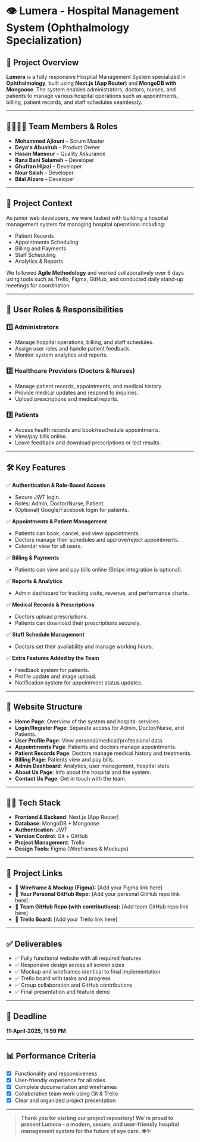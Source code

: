 # 👁️ Lumera - Hospital Management System (Ophthalmology Specialization)

## 🏥 Project Overview

**Lumera** is a fully responsive Hospital Management System specialized in **Ophthalmology**, built using **Next.js (App Router)** and **MongoDB with Mongoose**. The system enables administrators, doctors, nurses, and patients to manage various hospital operations such as appointments, billing, patient records, and staff schedules seamlessly.

---

## 👨‍👩‍👧‍👦 Team Members & Roles

- **Mohammed Ajlouni** – Scrum Master  
- **Deya'a Abualrub** – Product Owner  
- **Hasan Mansour** – Quality Assurance  
- **Rana Bani Salameh** – Developer  
- **Ghufran Hijazi** – Developer  
- **Nour Salah** – Developer  
- **Bilal Alzaro** – Developer  

---

## 🧠 Project Context

As junior web developers, we were tasked with building a hospital management system for managing hospital operations including:

- Patient Records
- Appointments Scheduling
- Billing and Payments
- Staff Scheduling
- Analytics & Reports

We followed **Agile Methodology** and worked collaboratively over 6 days using tools such as Trello, Figma, GitHub, and conducted daily stand-up meetings for coordination.

---

## 👥 User Roles & Responsibilities

### 1️⃣ Administrators
- Manage hospital operations, billing, and staff schedules.
- Assign user roles and handle patient feedback.
- Monitor system analytics and reports.

### 2️⃣ Healthcare Providers (Doctors & Nurses)
- Manage patient records, appointments, and medical history.
- Provide medical updates and respond to inquiries.
- Upload prescriptions and medical reports.

### 3️⃣ Patients
- Access health records and book/reschedule appointments.
- View/pay bills online.
- Leave feedback and download prescriptions or test results.

---

## 🛠 Key Features

✅ **Authentication & Role-Based Access**  
- Secure JWT login.  
- Roles: Admin, Doctor/Nurse, Patient.  
- (Optional) Google/Facebook login for patients.

✅ **Appointments & Patient Management**  
- Patients can book, cancel, and view appointments.  
- Doctors manage their schedules and approve/reject appointments.  
- Calendar view for all users.

✅ **Billing & Payments**  
- Patients can view and pay bills online (Stripe integration is optional).

✅ **Reports & Analytics**  
- Admin dashboard for tracking visits, revenue, and performance charts.

✅ **Medical Records & Prescriptions**  
- Doctors upload prescriptions.  
- Patients can download their prescriptions securely.

✅ **Staff Schedule Management**  
- Doctors set their availability and manage working hours.

✅ **Extra Features Added by the Team**
- Feedback system for patients.
- Profile update and image upload.
- Notification system for appointment status updates.

---

## 🧱 Website Structure

- **Home Page**: Overview of the system and hospital services.
- **Login/Register Page**: Separate access for Admin, Doctor/Nurse, and Patients.
- **User Profile Page**: View personal/medical/professional data.
- **Appointments Page**: Patients and doctors manage appointments.
- **Patient Records Page**: Doctors manage medical history and treatments.
- **Billing Page**: Patients view and pay bills.
- **Admin Dashboard**: Analytics, user management, hospital stats.
- **About Us Page**: Info about the hospital and the system.
- **Contact Us Page**: Get in touch with the team.

---

## 🧑‍💻 Tech Stack

- **Frontend & Backend**: Next.js (App Router)
- **Database**: MongoDB + Mongoose
- **Authentication**: JWT
- **Version Control**: Git + GitHub
- **Project Management**: Trello
- **Design Tools**: Figma (Wireframes & Mockups)

---

## 📎 Project Links

- 🔗 **Wireframe & Mockup (Figma):** [Add your Figma link here]
- 🔗 **Your Personal GitHub Repo:** [Add your personal GitHub repo link here]
- 🔗 **Team GitHub Repo (with contributions):** [Add team GitHub repo link here]
- 🔗 **Trello Board:** [Add your Trello link here]

---

## ✅ Deliverables

- ✅ Fully functional website with all required features
- ✅ Responsive design across all screen sizes
- ✅ Mockup and wireframes identical to final implementation
- ✅ Trello board with tasks and progress
- ✅ Group collaboration and GitHub contributions
- ✅ Final presentation and feature demo

---

## 📅 Deadline

**11-April-2025, 11:59 PM**

---

## 📊 Performance Criteria

- [x] Functionality and responsiveness  
- [x] User-friendly experience for all roles  
- [x] Complete documentation and wireframes  
- [x] Collaborative team work using Git & Trello  
- [x] Clear and organized project presentation

---

> **Thank you for visiting our project repository! We're proud to present Lumera – a modern, secure, and user-friendly hospital management system for the future of eye care. 👁️✨**
